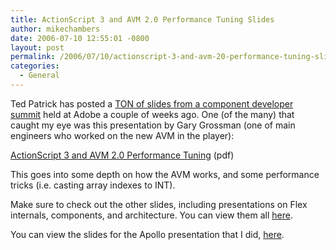 ```yaml
---
title: ActionScript 3 and AVM 2.0 Performance Tuning Slides
author: mikechambers
date: 2006-07-10 12:55:01 -0800
layout: post
permalink: /2006/07/10/actionscript-3-and-avm-20-performance-tuning-slides/
categories:
  - General
---
```



Ted Patrick has posted a [TON of slides from a component developer summit][1] held at Adobe a couple of weeks ago. One (of the many) that caught my eye was this presentation by Gary Grossman (one of main engineers who worked on the new AVM in the player):

[ActionScript 3 and AVM 2.0 Performance Tuning][2] (pdf)

This goes into some depth on how the AVM works, and some performance tricks (i.e. casting array indexes to INT).

Make sure to check out the other slides, including presentations on Flex internals, components, and architecture. You can view them all [here][1].

You can view the slides for the Apollo presentation that I did, [here][3].

 [1]: http://www.onflex.org/ted/2006/07/adobe-component-developer-summit.php
 [2]: http://www.onflex.org/ACDS/AS3TuningInsideAVM2JIT.pdf
 [3]: http://www.onflex.org/ted/2006/07/adobe-component-developer-summit_07.php